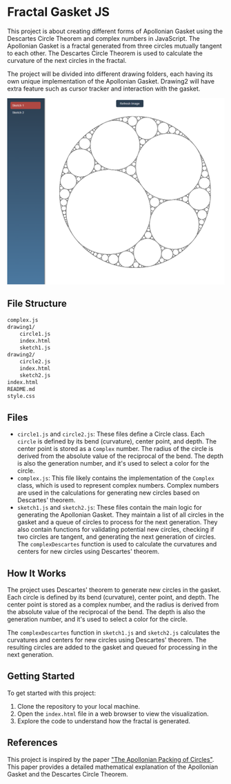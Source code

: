 # Fractal Gasket JS

This project is about creating different forms of Apollonian Gasket using the Descartes Circle Theorem and complex numbers in JavaScript. The Apollonian Gasket is a fractal generated from three circles mutually tangent to each other. The Descartes Circle Theorem is used to calculate the curvature of the next circles in the fractal.

The project will be divided into different drawing folders, each having its own unique implementation of the Apollonian Gasket. Drawing2 will have extra feature such as cursor tracker and interaction with the gasket.

![Apollonian Gasket Demo](assets/demo.png)

## File Structure
```
complex.js
drawing1/
    circle1.js
    index.html
    sketch1.js
drawing2/
    circle2.js
    index.html
    sketch2.js
index.html
README.md
style.css
```

## Files

- `circle1.js` and `circle2.js`: These files define a Circle class. Each `circle` is defined by its bend (curvature), center point, and depth. The center point is stored as a `Complex` number. The radius of the circle is derived from the absolute value of the reciprocal of the bend. The depth is also the generation number, and it's used to select a color for the circle.
- `complex.js`: This file likely contains the implementation of the `Complex` class, which is used to represent complex numbers. Complex numbers are used in the calculations for generating new circles based on Descartes' theorem.
- `sketch1.js` and `sketch2.js`: These files contain the main logic for generating the Apollonian Gasket. They maintain a list of all circles in the gasket and a queue of circles to process for the next generation. They also contain functions for validating potential new circles, checking if two circles are tangent, and generating the next generation of circles. The `complexDescartes` function is used to calculate the curvatures and centers for new circles using Descartes' theorem.

## How It Works

The project uses Descartes' theorem to generate new circles in the gasket. Each circle is defined by its bend (curvature), center point, and depth. The center point is stored as a complex number, and the radius is derived from the absolute value of the reciprocal of the bend. The depth is also the generation number, and it's used to select a color for the circle.

The `complexDescartes` function in `sketch1.js` and `sketch2.js` calculates the curvatures and centers for new circles using Descartes' theorem. The resulting circles are added to the gasket and queued for processing in the next generation.


## Getting Started

To get started with this project:

1. Clone the repository to your local machine.
2. Open the `index.html` file in a web browser to view the visualization.
3. Explore the code to understand how the fractal is generated.

## References
This project is inspired by the paper ["The Apollonian Packing of Circles"](https://arxiv.org/pdf/math/0101066.pdf). This paper provides a detailed mathematical explanation of the Apollonian Gasket and the Descartes Circle Theorem.